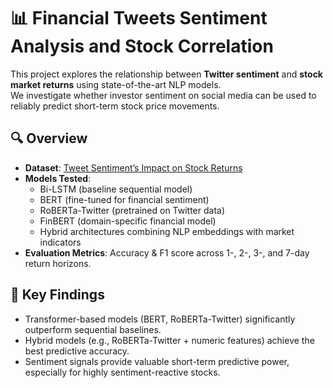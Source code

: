# 📊 Financial Tweets Sentiment Analysis and Stock Correlation

This project explores the relationship between **Twitter sentiment** and **stock market returns** using state-of-the-art NLP models.  
We investigate whether investor sentiment on social media can be used to reliably predict short-term stock price movements.

## 🔍 Overview
- **Dataset**: [Tweet Sentiment’s Impact on Stock Returns](https://www.kaggle.com/datasets/sowinska/tweet-sentiments-impact-on-stock-returns) 
- **Models Tested**:
  - Bi-LSTM (baseline sequential model)
  - BERT (fine-tuned for financial sentiment)
  - RoBERTa-Twitter (pretrained on Twitter data)
  - FinBERT (domain-specific financial model)
  - Hybrid architectures combining NLP embeddings with market indicators
- **Evaluation Metrics**: Accuracy & F1 score across 1-, 2-, 3-, and 7-day return horizons.

## 🚀 Key Findings
- Transformer-based models (BERT, RoBERTa-Twitter) significantly outperform sequential baselines.
- Hybrid models (e.g., RoBERTa-Twitter + numeric features) achieve the best predictive accuracy.
- Sentiment signals provide valuable short-term predictive power, especially for highly sentiment-reactive stocks.



